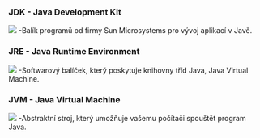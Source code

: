 
### JDK - Java Development Kit    
![](https://cdn.wiki-base.com/4408907/java_jdk-_jre_and_jvm_3.jpg.webp)
-Balík programů od firmy Sun Microsystems pro vývoj aplikací v Javě.
### JRE - Java Runtime Environment   
![](https://cdn.wiki-base.com/4408907/java_jdk-_jre_and_jvm_2.jpg.webp)
-Softwarový balíček, který poskytuje knihovny tříd Java, Java Virtual Machine.
### JVM - Java Virtual Machine     
![](https://cdn.wiki-base.com/4408907/java_jdk-_jre_and_jvm.jpg.webp)
-Abstraktní stroj, který umožňuje vašemu počítači spouštět program Java.

